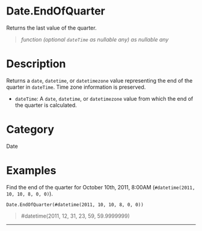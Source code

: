 ﻿# Date.EndOfQuarter
Returns the last value of the quarter.
> _function (optional <code>dateTime</code> as nullable any) as nullable any_
# Description 
Returns a <code>date</code>, <code>datetime</code>, or <code>datetimezone</code> value representing the end of the quarter in <code>dateTime</code>. Time zone information is preserved.
      <ul>
      <li><code>dateTime</code>: A <code>date</code>, <code>datetime</code>, or <code>datetimezone</code> value from which the end of the quarter is calculated.</li>
      </ul>

# Category 
Date
# Examples 
Find the end of the quarter for October 10th, 2011, 8:00AM (<code>#datetime(2011, 10, 10, 8, 0, 0)</code>).
```
Date.EndOfQuarter(#datetime(2011, 10, 10, 8, 0, 0))
```
> #datetime(2011, 12, 31, 23, 59, 59.9999999)
***
